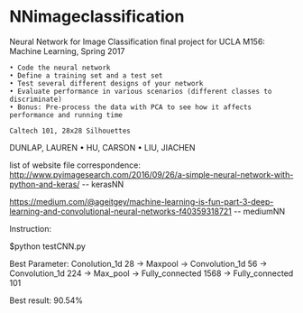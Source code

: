 # NNimageclassification
Neural Network for Image Classification final project for UCLA M156: Machine Learning, Spring 2017

	• Code the neural network 
	• Define a training set and a test set
	• Test several different designs of your network
	• Evaluate performance in various scenarios (different classes to discriminate)
	• Bonus: Pre-process the data with PCA to see how it affects performance and running time

	Caltech 101, 28x28 Silhouettes
	
DUNLAP, LAUREN • HU, CARSON • LIU, JIACHEN


list of website file correspondence:
http://www.pyimagesearch.com/2016/09/26/a-simple-neural-network-with-python-and-keras/  -- kerasNN

https://medium.com/@ageitgey/machine-learning-is-fun-part-3-deep-learning-and-convolutional-neural-networks-f40359318721 -- mediumNN


Instruction:

$python testCNN.py

Best Parameter: Conolution_1d 28 -> Maxpool -> Convolution_1d 56 ->  Convolution_1d 224 ->  Max_pool -> Fully_connected 1568 -> Fully_connected 101

Best result: 90.54%